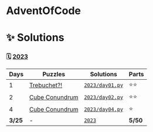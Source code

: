 # AdventOfCode

# ✨ Solutions

### 🗓️ [2023](https://adventofcode.com/2023)

| Days     | Puzzles                                            | Solutions                               | Parts    |
| -------- | -------------------------------------------------- | --------------------------------------- | -------- |
| 1        | [Trebuchet?!](https://adventofcode.com/2023/day/1) | [`2023/day01.py`](2023/day01.py) | ⭐⭐     |
| 2        | [Cube Conundrum](https://adventofcode.com/2023/day/2) | [`2023/day02.py`](2023/day02.py) | ⭐⭐     |
| 4        | [Cube Conundrum](https://adventofcode.com/2023/day/4) | [`2023/day04.py`](2023/day04.py) | ⭐     |
| **3/25** | -                                                  | [`2023`](2023/)                 | **5/50** |
